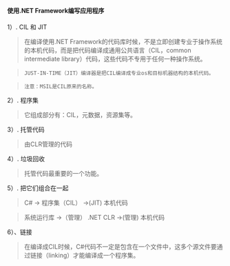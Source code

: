 #### 使用.NET Framework编写应用程序




1）. CIL 和 JIT

>在编译使用.NET Framework的代码库时候，不是立即创建专业于操作系统的本机代码，而是把代码编译成通用公共语言（CIL，common intermediate library）代码，这些代码不专用于任何一种操作系统。
     
>```JUST-IN-TIME（JIT）编译器是把CIL编译成专业os和目标机器结构的本机代码。```
     
>```注意：MSIL是CIL原来的名称。```


2）. 程序集

>    它组成部分有：CIL，元数据，资源集等。

3）. 托管代码

>    由CLR管理的代码

4）. 垃圾回收

>    托管代码最重要的一个功能。

5）. 把它们组合在一起

>    C# -> 程序集（CIL） ->(JIT) 本机代码

>    系统运行库 ->（管理） .NET CLR ->(管理) 本机代码

6）、链接

> 在编译成CIL时候，C#代码不一定是包含在一个文件中，这多个源文件要通过链接（linking）才能编译成一个程序集。
